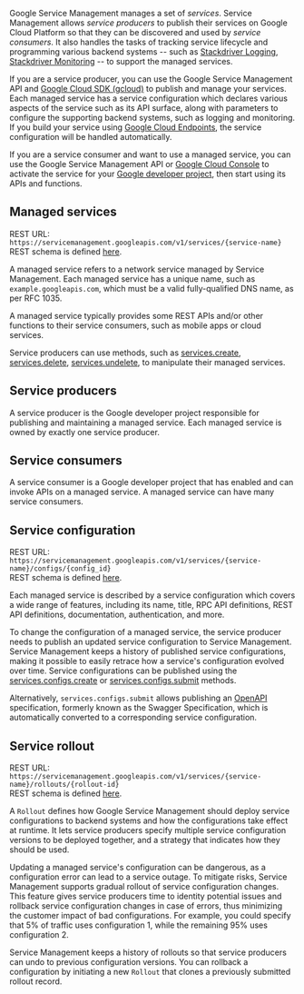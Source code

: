 Google Service Management manages a set of *services*. Service
Management allows *service producers* to
publish their services on Google Cloud Platform so that they can be discovered
and used by *service consumers*. It also handles the tasks of tracking
service lifecycle and programming various backend systems -- such as
[Stackdriver Logging](https://cloud.google.com/stackdriver),
[Stackdriver Monitoring](https://cloud.google.com/stackdriver) -- to support
the managed services.

If you are a service producer, you can use the Google Service Management API
and [Google Cloud SDK (gcloud)](/sdk) to publish and manage your services.
Each managed service has a service configuration which declares various aspects
of the service such as its API surface, along with parameters to configure the
supporting backend
systems, such as logging and monitoring. If you build your service using
[Google Cloud Endpoints](https://cloud.google.com/endpoints/), the service
configuration will be handled automatically.

If you are a service consumer and want to use a managed service, you can use the
Google Service Management API or [Google Cloud Console](https://console.cloud.google.com)
to activate the
service for your [Google developer project](https://developers.google.com/console/help/new/),
then start using its APIs and functions.

## Managed services

REST URL: `https://servicemanagement.googleapis.com/v1/services/{service-name}` <br />
REST schema is defined [here](/service-management/reference/rest/v1/services).

A managed service refers to a network service managed by
Service Management. Each managed service has a unique name, such as
`example.googleapis.com`, which must be a valid fully-qualified DNS name, as per
RFC 1035.

A managed service typically provides some REST APIs and/or other
functions to their service consumers, such as mobile apps or cloud services.

Service producers can use methods, such as
[services.create](/service-management/reference/rest/v1/services/create),
[services.delete](/service-management/reference/rest/v1/services/delete),
[services.undelete](/service-management/reference/rest/v1/services/undelete),
to manipulate their managed services.

## Service producers

A service producer is the Google developer project responsible for publishing
and maintaining a managed service. Each managed service is owned by exactly one
service producer.

## Service consumers

A service consumer is a Google developer project that has enabled and can
invoke APIs on a managed service. A managed service can have many service
consumers.

## Service configuration

REST URL: `https://servicemanagement.googleapis.com/v1/services/{service-name}/configs/{config_id}` <br />
REST schema is defined [here](/service-management/reference/rest/v1/services.configs).

Each managed service is described by a service configuration which covers a wide
range of features, including its name, title, RPC API definitions,
REST API definitions, documentation, authentication, and more.

To change the configuration of a managed service, the service producer needs to
publish an updated service configuration to Service Management.
Service Management keeps a history of published
service configurations, making it possible to easily retrace how a service's
configuration evolved over time. Service configurations can be published using
the
[services.configs.create](/service-management/reference/rest/v1/services.configs/create)
or [services.configs.submit](/service-management/reference/rest/v1/services.configs/submit)
methods.

Alternatively, `services.configs.submit` allows publishing an
[OpenAPI](https://github.com/OAI/OpenAPI-Specification) specification, formerly
known as the Swagger Specification, which is automatically converted to a
corresponding service configuration.

## Service rollout

REST URL: `https://servicemanagement.googleapis.com/v1/services/{service-name}/rollouts/{rollout-id}` <br />
REST schema is defined [here](/service-management/reference/rest/v1/services.rollouts).

A `Rollout` defines how Google Service Management should deploy service
configurations to backend systems and how the configurations take effect at
runtime. It lets service producers specify multiple service configuration
versions to be deployed together, and a strategy that indicates how they
should be used.

Updating a managed service's configuration can be dangerous, as a configuration
error can lead to a service outage. To mitigate risks, Service Management
supports gradual rollout of service configuration changes. This feature gives
service producers time to identity potential issues and rollback service
configuration changes in case of errors, thus minimizing the customer
impact of bad configurations. For example, you could specify that 5% of traffic
uses configuration 1, while the remaining 95% uses configuration 2.

Service Management keeps a history of rollouts so that service
producers can undo to previous configuration versions. You can rollback a configuration
by initiating a new `Rollout` that clones a previously submitted
rollout record.
